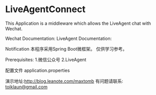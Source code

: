 # LiveAgentConnect

This Application is a middleware which allows the LiveAgent chat with Wechat.

Wechat Documentation: 
LiveAgent Documentation:

Notification
	本程序采用Spring Boot微框架。 仅供学习参考。

Prerequisites:
	1.微信公众号
	2.LiveAgent
	
配置文件
	application.properties


演示地址:http://blog.leanote.com/maxtomb
有问题请联系:
toiklaun@gmail.com